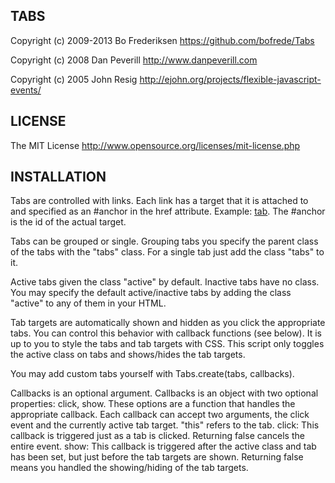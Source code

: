 TABS
---------------------------------------------------------------------------
Copyright (c) 2009-2013 Bo Frederiksen
https://github.com/bofrede/Tabs

Copyright (c) 2008 Dan Peverill
http://www.danpeverill.com

Copyright (c) 2005 John Resig
http://ejohn.org/projects/flexible-javascript-events/

LICENSE
---------------------------------------------------------------------------
The MIT License
http://www.opensource.org/licenses/mit-license.php

INSTALLATION
---------------------------------------------------------------------------
Tabs are controlled with links. Each link has a target that it is attached to and specified
as an #anchor in the href attribute. Example: <a href="#tab">tab</a>. The #anchor
is the id of the actual target.

Tabs can be grouped or single. Grouping tabs you specify the parent
class of the tabs with the "tabs" class. For a single tab just add the class "tabs" to it.

Active tabs given the class "active" by default. Inactive tabs have no class. You may
specify the default active/inactive tabs by adding the class "active" to any of them in
your HTML.

Tab targets are automatically shown and hidden as you click the appropriate tabs. You can control
this behavior with callback functions (see below). It is up to you to style the tabs and tab targets
with CSS. This script only toggles the active class on tabs and shows/hides the tab targets.

You may add custom tabs yourself with Tabs.create(tabs, callbacks).

Callbacks is an optional argument. Callbacks is an object with two optional properties: click, show.
These options are a function that handles the appropriate callback. Each callback can accept
two arguments, the click event and the currently active tab target. "this" refers to the tab.
click: This callback is triggered just as a tab is clicked. Returning false cancels the entire event.
show: This callback is triggered after the active class and tab has been set, but just before the
	tab targets are shown. Returning false means you handled the showing/hiding of the tab targets.
